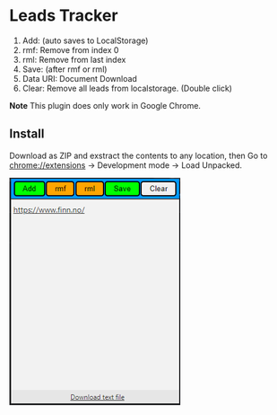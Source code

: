 # Leads Tracker

1. Add: (auto saves to LocalStorage)
2. rmf: Remove from index 0
3. rml: Remove from last index
4. Save: (after rmf or rml)
5. Data URI: Document Download
6. Clear: Remove all leads from localstorage. (Double click)

**Note** This plugin does only work in Google Chrome.

## Install
Download as ZIP and exstract the contents to any location, then Go to [chrome://extensions](http://chrome://extensions) -> Development mode -> Load Unpacked.

![Screenshot](https://github.com/KjellHarald/leadstracker/blob/main/leadstracker.png?raw=true)